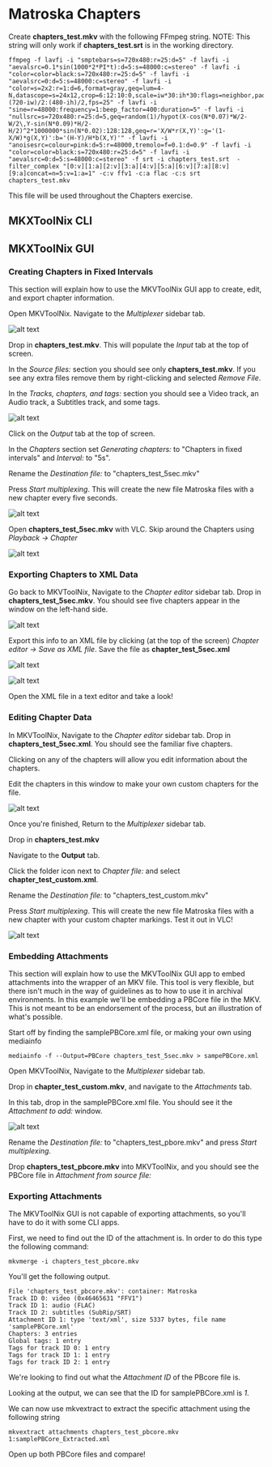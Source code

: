 # Matroska Chapters

Create **chapters_test.mkv** with the following FFmpeg string. NOTE: This string will only work if **chapters_test.srt** is in the working directory.

```
ffmpeg -f lavfi -i "smptebars=s=720x480:r=25:d=5" -f lavfi -i "aevalsrc=0.1*sin(1000*2*PI*t):d=5:s=48000:c=stereo" -f lavfi -i "color=color=black:s=720x480:r=25:d=5" -f lavfi -i "aevalsrc=0:d=5:s=48000:c=stereo" -f lavfi -i "color=s=2x2:r=1:d=6,format=gray,geq=lum=4-N,datascope=s=24x12,crop=6:12:10:0,scale=iw*30:ih*30:flags=neighbor,pad=720:480:(720-iw)/2:(480-ih)/2,fps=25" -f lavfi -i "sine=r=48000:frequency=1:beep_factor=400:duration=5" -f lavfi -i "nullsrc=s=720x480:r=25:d=5,geq=random(1)/hypot(X-cos(N*0.07)*W/2-W/2\,Y-sin(N*0.09)*H/2-H/2)^2*1000000*sin(N*0.02):128:128,geq=r='X/W*r(X,Y)':g='(1-X/W)*g(X,Y)':b='(H-Y)/H*b(X,Y)'" -f lavfi -i "anoisesrc=colour=pink:d=5:r=48000,tremolo=f=0.1:d=0.9" -f lavfi -i "color=color=black:s=720x480:r=25:d=5" -f lavfi -i "aevalsrc=0:d=5:s=48000:c=stereo" -f srt -i chapters_test.srt  -filter_complex "[0:v][1:a][2:v][3:a][4:v][5:a][6:v][7:a][8:v][9:a]concat=n=5:v=1:a=1" -c:v ffv1 -c:a flac -c:s srt chapters_test.mkv
```

This file will be used throughout the Chapters exercise.

## MKXToolNix CLI

## MKXToolNix GUI

### Creating Chapters in Fixed Intervals 

This section will explain how to use the MKVToolNix GUI app to create, edit, and export chapter information. 

Open MKVToolNix. Navigate to the *Multiplexer* sidebar tab. 

![alt text](https://github.com/amiaopensource/An_Archivists_Guide_To_Matroska/blob/master/Screenshots/Chapters01.png "Multiplexer Tab")

Drop in **chapters_test.mkv**. This will populate the *Input* tab at the top of screen. 

In the *Source files:* section you should see only **chapters_test.mkv**. If you see any
extra files remove them by right-clicking and selected *Remove File*. 

In the *Tracks, chapters, and tags:* section you should see a Video track, an Audio track, a Subtitles track, and some tags. 

![alt text](https://github.com/amiaopensource/An_Archivists_Guide_To_Matroska/blob/master/Screenshots/Chapters02.png "Input tab")

Click on the *Output* tab at the top of screen.

In the *Chapters* section set *Generating chapters:* to "Chapters in fixed intervals" and *Interval:* to "5s". 

Rename the *Destination file:* to "chapters\_test\_5sec.mkv"

Press *Start multiplexing*. This will create the new file Matroska files with a new chapter every five seconds. 

![alt text](https://github.com/amiaopensource/An_Archivists_Guide_To_Matroska/blob/master/Screenshots/Chapters03.png "Output tab")

Open **chapters\_test\_5sec.mkv** with VLC. Skip around the Chapters using *Playback -> Chapter*

![alt text](https://github.com/amiaopensource/An_Archivists_Guide_To_Matroska/blob/master/Screenshots/Chapters04.png "Chapters in VLC")

### Exporting Chapters to XML Data 

Go back to MKVToolNix, Navigate to the *Chapter editor* sidebar tab. Drop in **chapters_test_5sec.mkv**. You should see five chapters 
appear in the window on the left-hand side. 

![alt text](https://github.com/amiaopensource/An_Archivists_Guide_To_Matroska/blob/master/Screenshots/Chapters05.png "Chapters Editor 5sec")

Export this info to an XML file by clicking (at the top of the screen) *Chapter editor -> Save as XML file*. Save the file as **chapter\_test\_5sec.xml**

![alt text](https://github.com/amiaopensource/An_Archivists_Guide_To_Matroska/blob/master/Screenshots/Chapters07.png "Save as XML file")

![alt text](https://github.com/amiaopensource/An_Archivists_Guide_To_Matroska/blob/master/Screenshots/Chapters08.png "chapter_test_custom.xml")

Open the XML file in a text editor and take a look!

### Editing Chapter Data

In MKVToolNix, Navigate to the *Chapter editor* sidebar tab. Drop in **chapters_test_5sec.xml**. You should see the familiar five chapters.

Clicking on any of the chapters will allow you edit information about the chapters.

Edit the chapters in this window to make your own custom chapters for the file. 

![alt text](https://github.com/amiaopensource/An_Archivists_Guide_To_Matroska/blob/master/Screenshots/Chapters06.png "Chapters Editor custom")

Once you're finished, Return to the *Multiplexer* sidebar tab. 

Drop in **chapters_test.mkv**

Navigate to the **Output** tab. 

Click the folder icon next to *Chapter file:* and select  **chapter\_test\_custom.xml**. 

Rename the *Destination file:* to "chapters\_test\_custom.mkv"

Press *Start multiplexing*. This will create the new file Matroska files with a new chapter with your custom chapter markings. Test it out in VLC!

![alt text](https://github.com/amiaopensource/An_Archivists_Guide_To_Matroska/blob/master/Screenshots/Chapters09.png "Multiplex new MKV with custom chapters")


### Embedding Attachments

This section will explain how to use the MKVToolNix GUI app to embed attachments into the wrapper of an MKV file. This tool is very flexible, but there isn't 
much in the way of guidelines as to how to use it in archival environments. In this example we'll be embedding a PBCore file in the MKV. This is not meant to be 
an endorsement of the process, but an illustration of what's possible. 

Start off by finding the samplePBCore.xml file, or making your own using mediainfo

```
mediainfo -f --Output=PBCore chapters_test_5sec.mkv > sampePBCore.xml
```

Open MKVToolNix, Navigate to the *Multiplexer* sidebar tab. 

Drop in **chapter\_test\_custom.mkv**, and navigate to the  *Attachments* tab.

In this tab, drop in the samplePBCore.xml file. You should see it the *Attachment to add:* window. 

![alt text](https://github.com/amiaopensource/An_Archivists_Guide_To_Matroska/blob/master/Screenshots/Chapters09.png "Adding attachments")

Rename the *Destination file:* to "chapters\_test\_pbore.mkv" and press *Start multiplexing*.

Drop **chapters_test_pbcore.mkv** into MKVToolNix, and you should see the PBCore file in *Attachment from source file:*

### Exporting Attachments

The MKVToolNix GUI is not capable of exporting attachments, so you'll have to do it with some CLI apps. 

First, we need to find out the ID of the attachment is. In order to do this type the following command:

```
mkvmerge -i chapters_test_pbcore.mkv
```

You'll get the following output.

```
File 'chapters_test_pbcore.mkv': container: Matroska
Track ID 0: video (0x46465631 "FFV1")
Track ID 1: audio (FLAC)
Track ID 2: subtitles (SubRip/SRT)
Attachment ID 1: type 'text/xml', size 5337 bytes, file name 'samplePBCore.xml'
Chapters: 3 entries
Global tags: 1 entry
Tags for track ID 0: 1 entry
Tags for track ID 1: 1 entry
Tags for track ID 2: 1 entry
```

We're looking to find out what the *Attachment ID* of the PBcore file is. 

Looking at the output, we can see that the ID for samplePBCore.xml is *1*. 

We can now use mkvextract to extract the specific attachment using the following string

```
mkvextract attachments chapters_test_pbcore.mkv 1:samplePBCore_Extracted.xml
```

Open up both PBCore files and compare!












